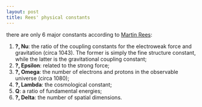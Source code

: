 ```yaml
---
layout: post
title: Rees' physical constants
---
```


there are only 6 major constants according to [Martin Rees](http://en.wikipedia.org/wiki/Sir_Martin_Rees):

1. **?, Nu**: the ratio of the coupling constants for the electroweak force and gravitation (circa 1043). The former is simply the fine structure constant, while the latter is the gravitational coupling constant;
2. **?, Epsilon**: related to the strong force;
3. **?, Omega**: the number of electrons and protons in the observable universe (circa 1080);
4. **?, Lambda**: the cosmological constant;
5. **Q**: a ratio of fundamental energies;
6. **?, Delta**: the number of spatial dimensions.
